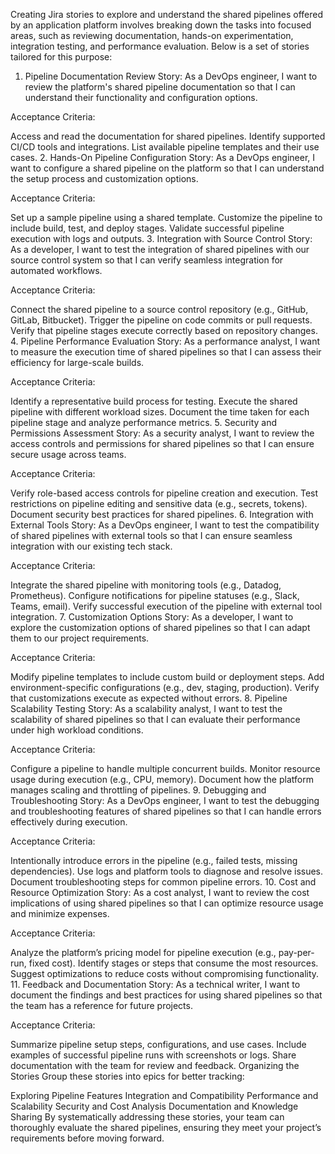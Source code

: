 Creating Jira stories to explore and understand the shared pipelines offered by an application platform involves breaking down the tasks into focused areas, such as reviewing documentation, hands-on experimentation, integration testing, and performance evaluation. Below is a set of stories tailored for this purpose:

1. Pipeline Documentation Review
Story:
As a DevOps engineer, I want to review the platform's shared pipeline documentation so that I can understand their functionality and configuration options.

Acceptance Criteria:

Access and read the documentation for shared pipelines.
Identify supported CI/CD tools and integrations.
List available pipeline templates and their use cases.
2. Hands-On Pipeline Configuration
Story:
As a DevOps engineer, I want to configure a shared pipeline on the platform so that I can understand the setup process and customization options.

Acceptance Criteria:

Set up a sample pipeline using a shared template.
Customize the pipeline to include build, test, and deploy stages.
Validate successful pipeline execution with logs and outputs.
3. Integration with Source Control
Story:
As a developer, I want to test the integration of shared pipelines with our source control system so that I can verify seamless integration for automated workflows.

Acceptance Criteria:

Connect the shared pipeline to a source control repository (e.g., GitHub, GitLab, Bitbucket).
Trigger the pipeline on code commits or pull requests.
Verify that pipeline stages execute correctly based on repository changes.
4. Pipeline Performance Evaluation
Story:
As a performance analyst, I want to measure the execution time of shared pipelines so that I can assess their efficiency for large-scale builds.

Acceptance Criteria:

Identify a representative build process for testing.
Execute the shared pipeline with different workload sizes.
Document the time taken for each pipeline stage and analyze performance metrics.
5. Security and Permissions Assessment
Story:
As a security analyst, I want to review the access controls and permissions for shared pipelines so that I can ensure secure usage across teams.

Acceptance Criteria:

Verify role-based access controls for pipeline creation and execution.
Test restrictions on pipeline editing and sensitive data (e.g., secrets, tokens).
Document security best practices for shared pipelines.
6. Integration with External Tools
Story:
As a DevOps engineer, I want to test the compatibility of shared pipelines with external tools so that I can ensure seamless integration with our existing tech stack.

Acceptance Criteria:

Integrate the shared pipeline with monitoring tools (e.g., Datadog, Prometheus).
Configure notifications for pipeline statuses (e.g., Slack, Teams, email).
Verify successful execution of the pipeline with external tool integration.
7. Customization Options
Story:
As a developer, I want to explore the customization options of shared pipelines so that I can adapt them to our project requirements.

Acceptance Criteria:

Modify pipeline templates to include custom build or deployment steps.
Add environment-specific configurations (e.g., dev, staging, production).
Verify that customizations execute as expected without errors.
8. Pipeline Scalability Testing
Story:
As a scalability analyst, I want to test the scalability of shared pipelines so that I can evaluate their performance under high workload conditions.

Acceptance Criteria:

Configure a pipeline to handle multiple concurrent builds.
Monitor resource usage during execution (e.g., CPU, memory).
Document how the platform manages scaling and throttling of pipelines.
9. Debugging and Troubleshooting
Story:
As a DevOps engineer, I want to test the debugging and troubleshooting features of shared pipelines so that I can handle errors effectively during execution.

Acceptance Criteria:

Intentionally introduce errors in the pipeline (e.g., failed tests, missing dependencies).
Use logs and platform tools to diagnose and resolve issues.
Document troubleshooting steps for common pipeline errors.
10. Cost and Resource Optimization
Story:
As a cost analyst, I want to review the cost implications of using shared pipelines so that I can optimize resource usage and minimize expenses.

Acceptance Criteria:

Analyze the platform’s pricing model for pipeline execution (e.g., pay-per-run, fixed cost).
Identify stages or steps that consume the most resources.
Suggest optimizations to reduce costs without compromising functionality.
11. Feedback and Documentation
Story:
As a technical writer, I want to document the findings and best practices for using shared pipelines so that the team has a reference for future projects.

Acceptance Criteria:

Summarize pipeline setup steps, configurations, and use cases.
Include examples of successful pipeline runs with screenshots or logs.
Share documentation with the team for review and feedback.
Organizing the Stories
Group these stories into epics for better tracking:

Exploring Pipeline Features
Integration and Compatibility
Performance and Scalability
Security and Cost Analysis
Documentation and Knowledge Sharing
By systematically addressing these stories, your team can thoroughly evaluate the shared pipelines, ensuring they meet your project’s requirements before moving forward.
